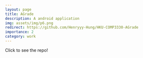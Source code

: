 ```yaml
---
layout: page
title: AGrade
description: A android application
img: assets/img/p6.png
redirect: https://github.com/Henryyy-Hung/HKU-COMP3330-AGrade
importance: 2
category: work
---
```

Click to see the repo!
